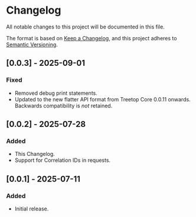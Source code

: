 # Changelog

All notable changes to this project will be documented in this file.

The format is based on [Keep a Changelog](https://keepachangelog.com/en/1.1.0/),
and this project adheres to [Semantic Versioning](https://semver.org/spec/v2.0.0.html).

## [0.0.3] - 2025-09-01

### Fixed

- Removed debug print statements.
- Updated to the new flatter API format from Treetop Core 0.0.11 onwards. Backwards compatibility is *not* retained.

## [0.0.2] - 2025-07-28

### Added

- This Changelog.
- Support for Correlation IDs in requests.

## [0.0.1] - 2025-07-11

### Added

- Initial release.
